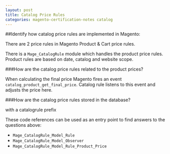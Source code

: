 ```yaml
---
layout: post
title: Catalog Price Rules 
categories: magento-certification-notes catalog
---
```


##Identify how catalog price rules are implemented in Magento:

There are 2 price rules in Magento Product & Cart price rules. 

There is a `Mage_CatalogRule` module which handles the product price rules. Product rules are based on date, catalog and website scope.

###How are the catalog price rules related to the product prices?

When calculating the final price Magento fires an event `catalog_product_get_final_price`. Catalog rule listens to this event and adjusts the price here.

###How are the catalog price rules stored in the database?

with a catalogrule prefix

These code references can be used as an entry point to find answers to the questions above:

- `Mage_CatalogRule_Model_Rule`
- `Mage_CatalogRule_Model_Observer`
- `Mage_CatalogRule_Model_Rule_Product_Price`
